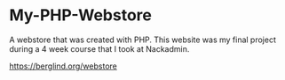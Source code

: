 # My-PHP-Webstore
A webstore that was created with PHP.
This website was my final project during a 4 week course that I took at Nackadmin. 

https://berglind.org/webstore
